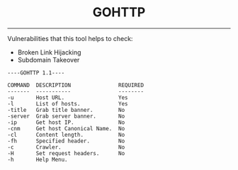 <h1 align="center">GOHTTP</h1>


---
Vulnerabilities that this tool helps to check:

- Broken Link Hijacking
- Subdomain Takeover

```
----GOHTTP 1.1----

COMMAND  DESCRIPTION               REQUIRED
-------  -----------               --------
-u       Host URL.                 Yes
-l       List of hosts.            Yes
-title   Grab title banner.        No
-server  Grab server banner.       No
-ip      Get host IP.              No
-cnm     Get host Canonical Name.  No
-cl      Content length.           No
-fh      Specified header.         No
-c       Crawler.                  No
-H       Set request headers.      No
-h       Help Menu.

```
